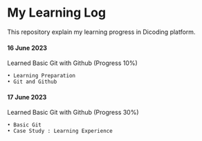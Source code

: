 # My Learning Log
This repository explain my learning progress in Dicoding platform.

#### 16 June 2023
Learned Basic Git with Github (Progress 10%)
~~~
• Learning Preparation
• Git and Github  
~~~

#### 17 June 2023
Learned Basic Git with Github (Progress 30%)
~~~
• Basic Git
• Case Study : Learning Experience  
~~~
